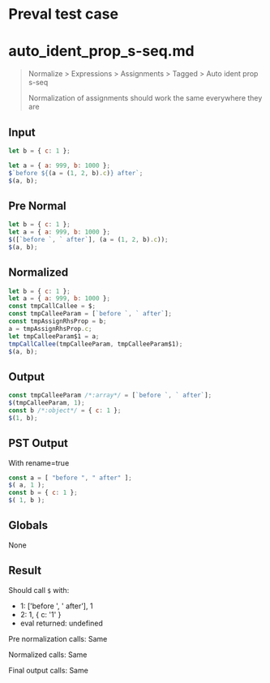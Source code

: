 # Preval test case

# auto_ident_prop_s-seq.md

> Normalize > Expressions > Assignments > Tagged > Auto ident prop s-seq
>
> Normalization of assignments should work the same everywhere they are

## Input

`````js filename=intro
let b = { c: 1 };

let a = { a: 999, b: 1000 };
$`before ${(a = (1, 2, b).c)} after`;
$(a, b);
`````

## Pre Normal


`````js filename=intro
let b = { c: 1 };
let a = { a: 999, b: 1000 };
$([`before `, ` after`], (a = (1, 2, b).c));
$(a, b);
`````

## Normalized


`````js filename=intro
let b = { c: 1 };
let a = { a: 999, b: 1000 };
const tmpCallCallee = $;
const tmpCalleeParam = [`before `, ` after`];
const tmpAssignRhsProp = b;
a = tmpAssignRhsProp.c;
let tmpCalleeParam$1 = a;
tmpCallCallee(tmpCalleeParam, tmpCalleeParam$1);
$(a, b);
`````

## Output


`````js filename=intro
const tmpCalleeParam /*:array*/ = [`before `, ` after`];
$(tmpCalleeParam, 1);
const b /*:object*/ = { c: 1 };
$(1, b);
`````

## PST Output

With rename=true

`````js filename=intro
const a = [ "before ", " after" ];
$( a, 1 );
const b = { c: 1 };
$( 1, b );
`````

## Globals

None

## Result

Should call `$` with:
 - 1: ['before ', ' after'], 1
 - 2: 1, { c: '1' }
 - eval returned: undefined

Pre normalization calls: Same

Normalized calls: Same

Final output calls: Same
